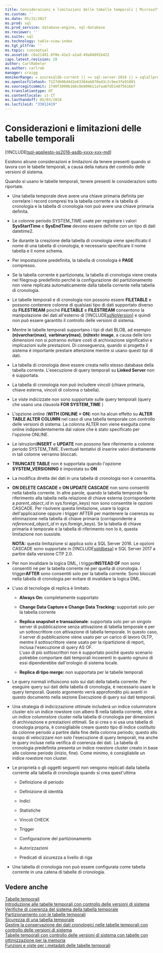 ```yaml
---
title: Considerazioni e limitazioni delle tabelle temporali | Microsoft Docs
ms.custom: ''
ms.date: 05/22/2017
ms.prod: sql
ms.prod_service: database-engine, sql-database
ms.reviewer: ''
ms.suite: sql
ms.technology: table-view-index
ms.tgt_pltfrm: ''
ms.topic: conceptual
ms.assetid: c8a21481-0f0e-41e3-a1ad-49a84091b422
caps.latest.revision: 18
author: CarlRabeler
ms.author: carlrab
manager: craigg
monikerRange: = azuresqldb-current || >= sql-server-2016 || = sqlallproducts-allversions
ms.openlocfilehash: 7127db06d4d2e63304ab870ad3c2c9ee3fe91001
ms.sourcegitcommit: 1740f3090b168c0e809611a7aa6fd514075616bf
ms.translationtype: HT
ms.contentlocale: it-IT
ms.lasthandoff: 05/03/2018
ms.locfileid: "33012419"
---
```

# <a name="temporal-table-considerations-and-limitations"></a>Considerazioni e limitazioni delle tabelle temporali
[!INCLUDE[tsql-appliesto-ss2016-asdb-xxxx-xxx-md](../../includes/tsql-appliesto-ss2016-asdb-xxxx-xxx-md.md)]

  Esistono alcune considerazioni e limitazioni da tenere presenti quando si lavora con le tabelle temporali, a causa della natura del controllo delle versioni di sistema.  
  
 Quando si usano le tabelle temporali, tenere presenti le considerazioni sotto riportate.  
  
-   Una tabella temporale deve avere una chiave primaria definita per correlare i record compresi tra la tabella corrente e la tabella di cronologia e la tabella di cronologia non può avere una chiave primaria definita.  
  
-   Le colonne periodo SYSTEM_TIME usate per registrare i valori **SysStartTime** e **SysEndTime** devono essere definite con un tipo di dati datetime2.  
  
-   Se durante la creazione della tabella di cronologia viene specificato il nome di una tabella di cronologia, è necessario specificare il nome tabella e il nome schema.  
  
-   Per impostazione predefinita, la tabella di cronologia è **PAGE** compresso.  
  
-   Se la tabella corrente è partizionata, la tabella di cronologia viene creata nel filegroup predefinito perché la configurazione del partizionamento non viene replicata automaticamente dalla tabella corrente nella tabella di cronologia.  
  
-   Le tabelle temporali e di cronologia non possono essere **FILETABLE** e possono contenere colonne di qualsiasi tipo di dati supportato diverso da **FILESTREAM** poiché **FILETABLE** e **FILESTREAM** consentono la manipolazione dei dati all'esterno di [!INCLUDE[ssNoVersion](../../includes/ssnoversion-md.md)] e quindi non può essere garantito il controllo delle versioni di sistema.  
  
-   Mentre le tabelle temporali supportano i tipi di dati BLOB, ad esempio **(n)varchar(max)**, **varbinary(max)**, **(n)text**e **image**, a causa delle loro dimensioni non si potranno evitare costi di archiviazione significativi e implicazioni sulle prestazioni. Di conseguenza, quando si progetta il sistema è importante prestare attenzione mentre si usano questi tipi di dati.  
  
-   La tabella di cronologia deve essere creata nello stesso database della tabella corrente. L'esecuzione di query temporali su **Linked Server** non è supportata.  
  
-   La tabella di cronologia non può includere vincoli (chiave primaria, chiave esterna, vincoli di colonna o tabella).  
  
-   Le viste indicizzate non sono supportate sulle query temporali (query che usano una clausola **FOR SYSTEM_TIME** )  
  
-   L'opzione online (**WITH (ONLINE = ON**) non ha alcun effetto su **ALTER TABLE ALTER COLUMN** nel caso di una tabella temporale con controllo delle versioni di sistema. La colonna ALTER non viene eseguita come online indipendentemente dal valore che è stato specificato per l'opzione ONLINE.  
  
-   Le istruzioni**INSERT** e **UPDATE** non possono fare riferimento a colonne periodo SYSTEM_TIME. Eventuali tentativi di inserire valori direttamente in tali colonne verranno bloccati.  
  
-   **TRUNCATE TABLE** non è supportata quando l'opzione **SYSTEM_VERSIONING** è impostata su **ON**  
  
-   La modifica diretta dei dati in una tabella di cronologia non è consentita.  
  
-   **ON DELETE CASCADE** e **ON UPDATE CASCADE** non sono consentiti nella tabella corrente. In altre parole, quando la tabella temporale fa riferimento alla tabella nella relazione di chiave esterna (corrispondente a *parent_object_id* in sys.foreign_keys) non sono consentite le opzioni CASCADE. Per risolvere questa limitazione, usare la logica dell'applicazione oppure i trigger AFTER per mantenere la coerenza su eliminazione nella tabella di chiave primaria (corrispondente a  *referenced_object_id* in sys.foreign_keys). Se la tabella di chiave primaria è temporale e la tabella di riferimento non lo è, questa limitazione non sussiste. 

    **NOTA:** questa limitazione si applica solo a SQL Server 2016. Le opzioni CASCADE sono supportate in [!INCLUDE[sqldbesa](../../includes/sqldbesa-md.md)] e SQL Server 2017 a partire dalla versione CTP 2.0.  
  
-   Per non invalidare la logica DML, i trigger**INSTEAD OF** non sono consentiti né per la tabella corrente né per quella di cronologia. I trigger**AFTER** sono consentiti solo per la tabella corrente. Sono bloccati nella tabella di cronologia per evitare di invalidare la logica DML.  
  
-   L'uso di tecnologie di replica è limitato.  
  
    -   **Always On:** completamente supportato  
  
    -   **Change Data Capture e Change Data Tracking:** supportati solo per la tabella corrente  
  
    -   **Replica snapshot e transazionale**: supportata solo per un singolo server di pubblicazione senza attivazione di tabella temporale e per un sottoscrittore con attivazione di tabella temporale. In questo caso, il server di pubblicazione viene usato per un carico di lavoro OLTP, mentre il sottoscrittore viene usato per la ripartizione di report, inclusa l'esecuzione di query AS OF.    
        L'uso di più sottoscrittori non è supportato poiché questo scenario potrebbe comportare dati temporali incoerenti in quanto ognuno di essi dipenderebbe dall'orologio di sistema locale.  
  
    -   **Replica di tipo merge:** non supportata per le tabelle temporali  
  
-   Le query normali influiscono solo sui dati della tabella corrente. Per eseguire query sui dati della tabella di cronologia, è necessario usare le query temporali. Questo argomento verrà approfondito più avanti in questo documento nella sezione Esecuzione di query sui dati temporali.  
  
-   Una strategia di indicizzazione ottimale includerà un indice columnstore cluster e/o un indice rowstore con albero B nella tabella corrente, oltre a un indice columnstore cluster nella tabella di cronologia per dimensioni di archiviazione e prestazioni ottimali. Se si crea o si usa una tabella di cronologia propria, è consigliabile creare questo tipo di indice costituito da colonne periodo a partire dalla fine della colonna periodo; questo allo scopo di velocizzare non solo l'esecuzione di query temporali, ma anche le query incluse nella verifica di coerenza dei dati. La tabella di cronologia predefinita presenta un indice rowstore cluster creato in base alle colonne periodo (inizio, fine). Come minimo, è consigliabile un indice rowstore non cluster.  
  
-   Le proprietà o gli oggetti seguenti non vengono replicati dalla tabella corrente alla tabella di cronologia quando si crea quest'ultima  
  
    -   Definizione di periodo  
  
    -   Definizione di identità  
  
    -   Indici  
  
    -   Statistiche  
  
    -   Vincoli CHECK  
  
    -   Trigger  
  
    -   Configurazione del partizionamento  
  
    -   Autorizzazioni  
  
    -   Predicati di sicurezza a livello di riga  
  
-   Una tabella di cronologia non può essere configurata come tabella corrente in una catena di tabelle di cronologia.  
  

## <a name="see-also"></a>Vedere anche  
 [Tabelle temporali](../../relational-databases/tables/temporal-tables.md)   
 [Introduzione alle tabelle temporali con controllo delle versioni di sistema](../../relational-databases/tables/getting-started-with-system-versioned-temporal-tables.md)   
 [Verifiche di coerenza del sistema della tabella temporale](../../relational-databases/tables/temporal-table-system-consistency-checks.md)   
 [Partizionamento con le tabelle temporali](../../relational-databases/tables/partitioning-with-temporal-tables.md)   
 [Sicurezza di una tabella temporale](../../relational-databases/tables/temporal-table-security.md)   
 [Gestire la conservazione dei dati cronologici nelle tabelle temporali con controllo delle versioni di sistema](../../relational-databases/tables/manage-retention-of-historical-data-in-system-versioned-temporal-tables.md)   
 [Tabelle temporali con controllo delle versioni di sistema con tabelle con ottimizzazione per la memoria](../../relational-databases/tables/system-versioned-temporal-tables-with-memory-optimized-tables.md)   
 [Funzioni e viste per i metadati delle tabelle temporali](../../relational-databases/tables/temporal-table-metadata-views-and-functions.md)  
  
  
